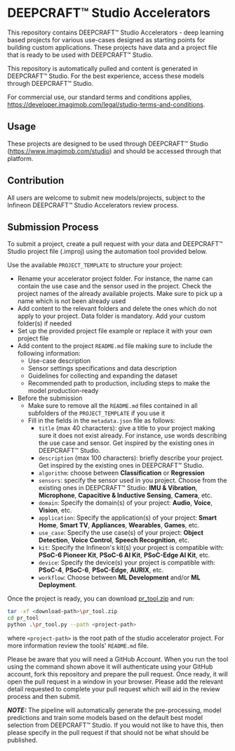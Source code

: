 # DEEPCRAFT™ Studio Accelerators
This repository contains DEEPCRAFT™ Studio Accelerators - deep learning based projects for various use-cases designed as starting points for building custom applications. These projects have data and a project file that is ready to be used with DEEPCRAFT™ Studio.

This repository is automatically pulled and content is generated in DEEPCRAFT™ Studio. For the best experience, access these models through DEEPCRAFT™ Studio.

For commercial use, our standard terms and conditions applies, https://developer.imagimob.com/legal/studio-terms-and-conditions.

## Usage
These projects are designed to be used through DEEPCRAFT™ Studio (https://www.imagimob.com/studio) and should be accessed through that platform.

## Contribution
All users are welcome to submit new models/projects, subject to the Infineon DEEPCRAFT™ Studio Accelerators review process.

## Submission Process
To submit a project, create a pull request with your data and DEEPCRAFT™ Studio project file (.improj) using the automation tool provided below.

Use the available `PROJECT_TEMPLATE` to structure your project:
* Rename your accelerator project folder. For instance, the name can contain the use case and the sensor used in the project. Check the project names of the already available projects. Make sure to pick up a name which is not been already used
* Add content to the relevant folders and delete the ones which do not apply to your project. Data folder is mandatory. Add your custom folder(s) if needed
* Set up the provided project file example or replace it with your own project file
* Add content to the project `README.md` file making sure to include the following information:
    - Use-case description
    - Sensor settings specifications and data description
    - Guidelines for collecting and expanding the dataset
    - Recommended path to production, including steps to make the model production-ready
* Before the submission
    - Make sure to remove all the `README.md` files contained in all subfolders of the `PROJECT_TEMPLATE` if you use it
    - Fill in the fields in the `metadata.json` file as follows:
        - `title` (max 40 characters): give a title to your project making sure it does not exist already. For instance, use words describing the use case and sensor. Get inspired by the existing ones in DEEPCRAFT™ Studio.
        - `description` (max 100 characters): briefly describe your project. Get inspired by the existing ones in DEEPCRAFT™ Studio.
        - `algorithm`: choose between **Classification** or **Regression**
        - `sensors`: specify the sensor used in you project. Choose from the existing ones in DEEPCRAFT™ Studio: **IMU & Vibration**, **Microphone**, **Capacitive & Inductive Sensing**, **Camera**, etc.
        - `domain`: Specify the domain(s) of your project: **Audio**, **Voice**, **Vision**, etc.
	    - `application`: Specify the application(s) of your project: **Smart Home**, **Smart TV**, **Appliances**, **Wearables**, **Games**, etc.
        - `use_case`: Specify the use case(s) of your project: **Object Detection**, **Voice Control**, **Speech Recognition**, etc.
        - `kit`: Specify the Infineon's kit(s) your project is compatible with: **PSoC-6 Pioneer Kit**, **PSoC-6 AI Kit**, **PSoC-Edge AI Kit**, etc.
        - `device`: Specify the device(s) your project is compatible with: **PSoC-4**, **PSoC-6**, **PSoC-Edge**, **AURIX**, etc.
        - `workflow`: Choose between **ML Development** and/or **ML Deployment**.

Once the project is ready, you can download [pr_tool.zip](https://api.imagimob.com/v1/Data/Object/pr_tool.zip) and run:

```bash
tar -xf <download-path>\pr_tool.zip
cd pr_tool
python .\pr_tool.py --path <project-path>
```

where `<project-path>` is the root path of the studio accelerator project. For more information review the tools' `README.md` file.

Please be aware that you will need a GitHub Account. When you run the tool using the command shown above it will authenticate using your GitHub account, fork this repository and prepare the pull request. Once ready, it will open the pull request in a window in your browser. Please add the relevant detail requested to complete your pull request which will aid in the review process and then submit.

***NOTE:*** The pipeline will automatically generate the pre-processing, model predictions and train some models based on the default best model selection from DEEPCRAFT™ Studio. If you would not like to have this, then please specify in the pull request if that should not be what should be published.

